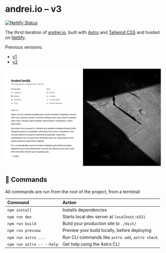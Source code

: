 # andrei.io – v3

[![Netlify Status](https://api.netlify.com/api/v1/badges/d104452c-f4d0-418d-ae24-db2eaf602bed/deploy-status)](https://app.netlify.com/sites/andreiio/deploys)

The thrid iteration of [andrei.io](https://andrei.io), built with [Astro](https://astro.build/) and [Tailwind CSS](https://tailwindcss.com/) and hosted on [Netlify](https://www.netlify.com/).

Previous versions:
- [v1](https://github.com/andreiio/andrei.io/tree/v1)
- [v2](https://github.com/andreiio/andrei.io/tree/v2)

![demo](docs/screenshot.png)

## 🧞 Commands

All commands are run from the root of the project, from a terminal:

| Command                   | Action                                           |
| :------------------------ | :----------------------------------------------- |
| `npm install`             | Installs dependencies                            |
| `npm run dev`             | Starts local dev server at `localhost:4321`      |
| `npm run build`           | Build your production site to `./dist/`          |
| `npm run preview`         | Preview your build locally, before deploying     |
| `npm run astro ...`       | Run CLI commands like `astro add`, `astro check` |
| `npm run astro -- --help` | Get help using the Astro CLI                     |
